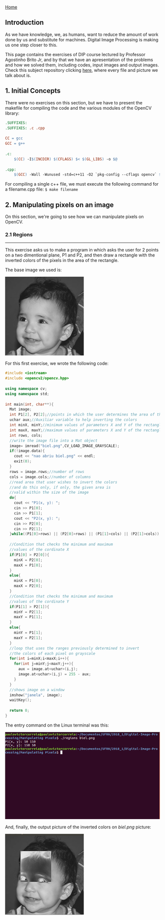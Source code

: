 [Home](https://paulovictorcorreia.github.io/)

## Introduction

As we have knowledge, we, as humans, want to reduce the amount of work done by us and substitute for machines. Digital Image Processing is making us one step closer to this.

This page contains the exercises of DIP course lectured by Professor Agostinho Brito Jr, and by that we have an apresentation of the problems and how we solved them, including codes, input images and output images. Check this subject repository clicking [here](https://github.com/paulovictorcorreia/Digital-Image-Processing), where every file and picture we talk about is.

## 1. Initial Concepts

There were no exercises on this section, but we have to present the makefile for compiling the code and the various modules of the OpenCV library: 
```makefile
.SUFFIXES:
.SUFFIXES: .c .cpp

CC = gcc
GCC = g++

.c:
	$(CC) -I$(INCDIR) $(CFLAGS) $< $(GL_LIBS) -o $@

.cpp:
	$(GCC) -Wall -Wunused -std=c++11 -O2 `pkg-config --cflags opencv` $< -o $@ `pkg-config --libs opencv`


```

For compiling a single c++ file, we must execute the following command for a filename.cpp file:
` $ make filename `

## 2. Manipulating pixels on an image

On this section, we're going to see how we can manipulate pixels on OpenCV.

### 2.1 Regions

---

This exercise asks us to make a program in which asks the user for 2 points on a two dimentional plane, P1 and P2, and then draw a rectangle with the inverted colors of the pixels in the area of the rectangle.

The base image we used is:

![Base image for the exercises on section 2](biel.png)

For this first exercise, we wrote the following code:
```c++
#include <iostream>
#include <opencv2/opencv.hpp>

using namespace cv;
using namespace std;

int main(int, char**){
  Mat image;
  int P1[2], P2[2];//points in which the user determines the area of the rectangle
  uchar aux;//Auxiliar variable to help inverting the colors
  int minX, minY;//minimum values of parameters X and Y of the rectangle
  int maxX, maxY;//maximum values of parameters X and Y of the rectangle
  int rows, cols;
  //write the image file into a Mat object
  image= imread("biel.png",CV_LOAD_IMAGE_GRAYSCALE);
  if(!image.data){
    cout << "nao abriu biel.png" << endl;
    exit(0);
  }
  rows = image.rows;//number of rows
  cols = image.cols;//number of columns  
  //read area that user wishes to invert the colors
  //and do this only, if only, the given area is
  //valid within the size of the image
  do{
    cout << "P1(x, y): ";
    cin >> P1[0];
    cin >> P1[1];
    cout << "P2(x, y): ";
    cin >> P2[0];
    cin >> P2[1];
  }while((P1[0]>rows) || (P2[0]>rows) || (P1[1]>cols) || (P2[1]>cols));

  //Condition that checks the minimum and maximum
  //values of the cordinate X
  if(P1[0] > P2[0]){
    minX = P2[0];
    maxX = P1[0];
  }
  else{
    minX = P1[0];
    maxX = P2[0];
  }
  //Condition that checks the minimum and maximum
  //values of the cordinate Y
  if(P1[1] > P2[1]){
    minY = P2[1];
    maxY = P1[1];
  }
  else{
    minY = P1[1];
    maxY = P2[1];
  }
  //loop that uses the ranges previously determined to invert
  //the colors of each pixel on grayscale
  for(int i=minX;i<maxX;i++){
    for(int j=minY;j<maxY;j++){
      aux = image.at<uchar>(i,j);
      image.at<uchar>(i,j) = 255 - aux;
    }
  }
  //shows image on a window
  imshow("janela", image);  
  waitKey();

  return 0;
}

```

The entry command on the Linux terminal was this:

![Command line entry](terminal_regions.png)

And, finally, the output picture of the inverted colors on _biel.png_ picture:

![Inverted region of the picture](biel_regions.png)
